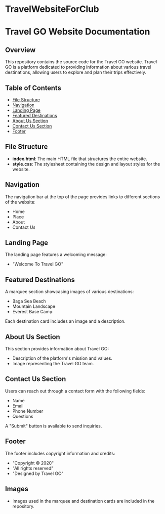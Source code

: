 # TravelWebsiteForClub
# Travel GO Website Documentation

## Overview
This repository contains the source code for the Travel GO website. Travel GO is a platform dedicated to providing information about various travel destinations, allowing users to explore and plan their trips effectively.

## Table of Contents
- [File Structure](#file-structure)
- [Navigation](#navigation)
- [Landing Page](#landing-page)
- [Featured Destinations](#featured-destinations)
- [About Us Section](#about-us-section)
- [Contact Us Section](#contact-us-section)
- [Footer](#footer)

## File Structure
- **index.html**: The main HTML file that structures the entire website.
- **style.css**: The stylesheet containing the design and layout styles for the website.

## Navigation
The navigation bar at the top of the page provides links to different sections of the website:
- Home
- Place
- About
- Contact Us

## Landing Page
The landing page features a welcoming message:
- "Welcome To Travel GO"

## Featured Destinations
A marquee section showcasing images of various destinations:
- Baga Sea Beach
- Mountain Landscape
- Everest Base Camp

Each destination card includes an image and a description.

## About Us Section
This section provides information about Travel GO:
- Description of the platform's mission and values.
- Image representing the Travel GO team.

## Contact Us Section
Users can reach out through a contact form with the following fields:
- Name
- Email
- Phone Number
- Questions

A "Submit" button is available to send inquiries.

## Footer
The footer includes copyright information and credits:
- "Copyright &copy; 2020"
- "All rights reserved"
- "Designed by Travel GO"

## Images
- Images used in the marquee and destination cards are included in the repository.
